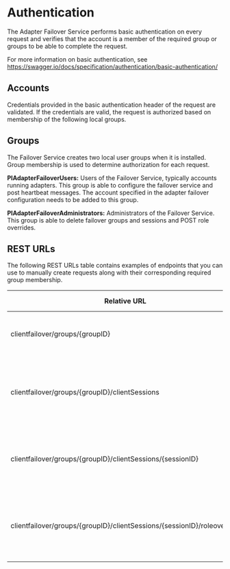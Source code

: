 # Authentication
The Adapter Failover Service performs basic authentication on every request and verifies that the account is a member of the required group or groups to be able to complete the request.

For more information on basic authentication, see https://swagger.io/docs/specification/authentication/basic-authentication/

## Accounts
Credentials provided in the basic authentication header of the request are validated. If the credentials are valid, the request is authorized based on membership of the following local groups.

## Groups
The Failover Service creates two local user groups when it is installed. Group membership is used to determine authorization for each request. 

**PIAdapterFailoverUsers:** Users of the Failover Service, typically accounts running adapters. This group is able to configure the failover service and post heartbeat messages. The account specified in the adapter failover configuration needs to be added to this group.

**PIAdapterFailoverAdministrators:** Administrators of the Failover Service. This group is able to delete failover groups and sessions and POST role overrides.

## REST URLs
The following REST URLs table contains examples of endpoints that you can use to manually create requests along with their corresponding required group membership.

| Relative URL | HTTP verb | Action | Group Required |
| ------------ | --------- | ------ | ------|
| clientfailover/groups/{groupID} | DELETE | Deletes the group specified by groupID | PIAdapterFailoverAdministrators |
| clientfailover/groups/{groupID}/clientSessions | GET | Gets the client sessions in the group specified by groupID | PIAdapterFailoverUsers |
| clientfailover/groups/{groupID}/clientSessions/{sessionID} | DELETE | Deletes the client session in groupID with sessionID | PIAdapterFailoverAdministrators |
| clientfailover/groups/{groupID}/clientSessions/{sessionID}/roleoverride | POST | Sets the session's role to the value specified in the request body | PIAdapterFailoverAdministrators |